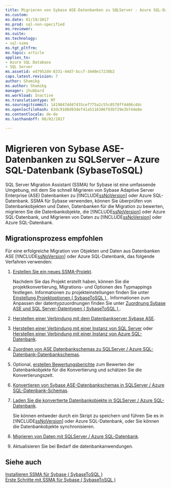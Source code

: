 ```yaml
---
title: Migrieren von Sybase ASE-Datenbanken zu SQLServer - Azure SQL-Datenbank | Microsoft Docs
ms.custom: 
ms.date: 01/19/2017
ms.prod: sql-non-specified
ms.reviewer: 
ms.suite: 
ms.technology:
- sql-ssma
ms.tgt_pltfrm: 
ms.topic: article
applies_to:
- Azure SQL Database
- SQL Server
ms.assetid: ed7952d4-8331-44d7-bccf-3440e17238b2
caps.latest.revision: 7
author: Shamikg
ms.author: Shamikg
manager: jhubbard
ms.workload: Inactive
ms.translationtype: MT
ms.sourcegitcommit: 1419847dd47435cef775a2c55c0578ff4406cddc
ms.openlocfilehash: 63dc9188d93def41a5116386f93bf29e3b744e8e
ms.contentlocale: de-de
ms.lasthandoff: 08/02/2017

---
```

# <a name="migrating-sybase-ase-databases-to-sql-server---azure-sql-db-sybasetosql"></a>Migrieren von Sybase ASE-Datenbanken zu SQLServer – Azure SQL-Datenbank (SybaseToSQL)
SQL Server Migration Assistant (SSMA) for Sybase ist eine umfassende Umgebung, mit dem Sie schnell Migrieren von Sybase Adaptive Server Enterprise (ASE) Datenbanken zu [!INCLUDE[ssNoVersion](../../includes/ssnoversion_md.md)] oder Azure SQL-Datenbank. SSMA für Sybase verwenden, können Sie überprüfen von Datenbankobjekten und Daten, Datenbanken für die Migration zu bewerten, migrieren Sie die Datenbankobjekte, die [!INCLUDE[ssNoVersion](../../includes/ssnoversion_md.md)] oder Azure SQL-Datenbank, und Migrieren von Daten zu [!INCLUDE[ssNoVersion](../../includes/ssnoversion_md.md)] oder Azure SQL-Datenbank.  
  
## <a name="recommended-migration-process"></a>Migrationsprozess empfohlen  
Für eine erfolgreiche Migration von Objekten und Daten aus Datenbanken ASE [!INCLUDE[ssNoVersion](../../includes/ssnoversion_md.md)] oder Azure SQL-Datenbank, das folgende Verfahren verwenden:  
  
1.  [Erstellen Sie ein neues SSMA-Projekt](http://msdn.microsoft.com/en-us/11091d95-c488-48c3-891a-743cac94ac93).  
  
    Nachdem Sie das Projekt erstellt haben, können Sie die projektkonvertierung, Migrations- und Optionen des Typmappings festlegen. Informationen zu projekteinstellungen finden Sie unter [Einstellung Projektoptionen &#40; SybaseToSQL &#41; ](../../ssma/sybase/setting-project-options-sybasetosql.md). Informationen zum Anpassen der datentypzuordnungen finden Sie unter [Zuordnung Sybase ASE und SQL Server-Datentypen &#40; SybaseToSQL &#41; ](../../ssma/sybase/mapping-sybase-ase-and-sql-server-data-types-sybasetosql.md).  
  
2.  [Herstellen einer Verbindung mit dem Datenbankserver Sybase ASE](http://msdn.microsoft.com/en-us/a45a2330-9175-4c9e-af38-ef920e350614).  
  
3.  [Herstellen einer Verbindung mit einer Instanz von SQL Server](http://msdn.microsoft.com/en-us/dd368a1a-45b0-40e9-b4d3-5cdb48c26606) oder [Herstellen einer Verbindung mit einer Instanz von Azure SQL-Datenbank](http://msdn.microsoft.com/en-us/9e77e4b0-40c0-455c-8431-ca5d43849aa7).  
  
4.  [Zuordnen von ASE Datenbankschemas zu SQLServer / Azure SQL-Datenbank-Datenbankschemas](http://msdn.microsoft.com/en-us/2c927003-c49d-4fe1-8e3e-5b2899166268).  
  
5.  Optional, [erstellen Bewertungsberichte](http://msdn.microsoft.com/en-us/eb996b7c-1eef-4f73-b5e6-2fa6faf7336c) zum Bewerten der Datenbankobjekte für die Konvertierung und schätzen Sie die Konvertierungszeit.  
  
6.  [Konvertieren von Sybase ASE-Datenbankschemas in SQLServer / Azure SQL-Datenbank-Schemas](http://msdn.microsoft.com/en-us/509cb65d-2f54-427a-83d7-37919cc4e3e3).  
  
7.  [Laden Sie die konvertierte Datenbankobjekte in SQLServer / Azure SQL-Datenbank](http://msdn.microsoft.com/en-us/4c59256f-99a8-4351-9559-a455813dbd06).  
  
    Sie können entweder durch ein Skript zu speichern und führen Sie es in [!INCLUDE[ssNoVersion](../../includes/ssnoversion_md.md)] oder Azure SQL-Datenbank, oder Sie können die Datenbankobjekte synchronisieren.  
  
8.  [Migrieren von Daten mit SQLServer / Azure SQL-Datenbank](http://msdn.microsoft.com/en-us/54a39f5e-9250-4387-a3ae-eae47c799811).  
  
9. Aktualisieren Sie bei Bedarf die datenbankanwendungen.  
  
## <a name="see-also"></a>Siehe auch  
[Installieren SSMA für Sybase &#40; SybaseToSQL &#41;](../../ssma/sybase/installing-ssma-for-sybase-sybasetosql.md)  
[Erste Schritte mit SSMA für Sybase &#40; SybaseToSQL &#41;](../../ssma/sybase/getting-started-with-ssma-for-sybase-sybasetosql.md)  
  

